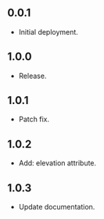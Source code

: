 ## 0.0.1

* Initial deployment.

## 1.0.0

* Release.

## 1.0.1

* Patch fix.

## 1.0.2

* Add: elevation attribute.

## 1.0.3

* Update documentation.

